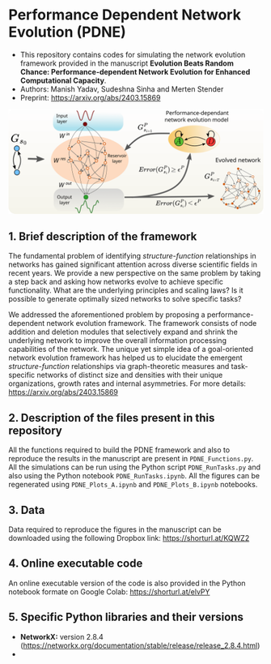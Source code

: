# Performance Dependent Network Evolution (PDNE)

- This repository contains codes for simulating the network evolution framework provided in the manuscript **Evolution Beats Random Chance: Performance-dependent Network Evolution for Enhanced Computational Capacity**. 
- Authors: Manish Yadav, Sudeshna Sinha and Merten Stender
- Preprint: https://arxiv.org/abs/2403.15869

<p align="center">
<img src="https://github.com/maneesh51/PDNE/blob/main/Fig1.png">
</p>


## 1. Brief description of the framework
The fundamental problem of identifying *structure-function* relationships in networks has gained significant attention across diverse scientific fields in recent years. We provide a new perspective on the same problem by taking a step back and asking how networks evolve to achieve specific functionality. What are the underlying principles and scaling laws? Is it possible to generate optimally sized networks to solve specific tasks? 

We addressed the aforementioned problem by proposing a performance-dependent network evolution framework. The framework consists of node addition and deletion modules that selectively expand and shrink the underlying network to improve the overall information processing capabilities of the network. The unique yet simple idea of a goal-oriented network evolution framework has helped us to elucidate the emergent *structure-function* relationships via graph-theoretic measures and task-specific networks of distinct size and densities with their unique organizations, growth rates and internal asymmetries. For more details: https://arxiv.org/abs/2403.15869

## 2. Description of the files present in this repository
All the functions required to build the PDNE framework and also to reproduce the results in the manuscript are present in `PDNE_Functions.py`. All the simulations can be run using the Python script `PDNE_RunTasks.py` and also using the Python notebook `PDNE_RunTasks.ipynb`. All the figures can be regenerated using `PDNE_Plots_A.ipynb` and `PDNE_Plots_B.ipynb` notebooks.

## 3. Data
Data required to reproduce the figures in the manuscript can be downloaded using the following Dropbox link: https://shorturl.at/KQWZ2

## 4. Online executable code
An online executable version of the code is also provided in the Python notebook formate on Google Colab: https://shorturl.at/elvPY

## 5. Specific Python libraries and their versions
- **NetworkX:** version 2.8.4 (https://networkx.org/documentation/stable/release/release_2.8.4.html)
- 
